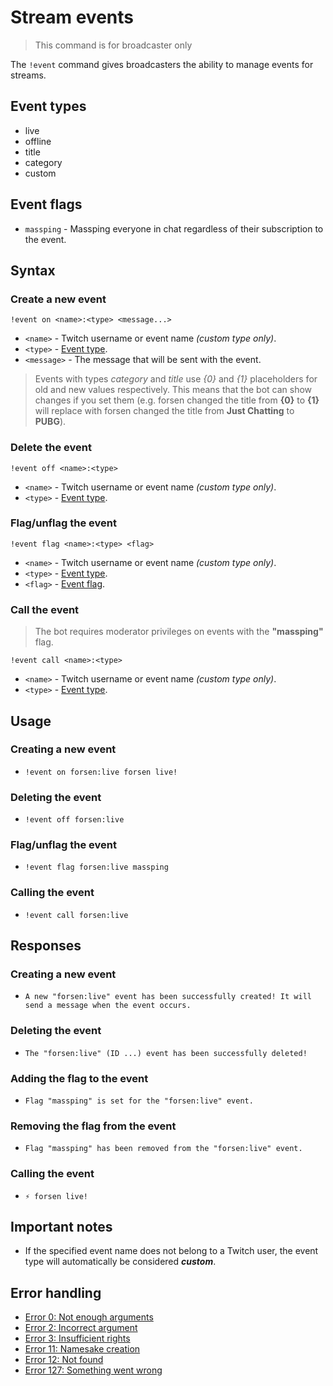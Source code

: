 # Stream events

> This command is for broadcaster only

The `!event` command gives broadcasters the ability to manage events for streams.

## Event types
+ live
+ offline
+ title
+ category
+ custom

## Event flags
+ `massping` - Massping everyone in chat regardless of their subscription to the event.

## Syntax

### Create a new event
`!event on <name>:<type> <message...>`
+ `<name>` - Twitch username or event name *(custom type only)*.
+ `<type>` - [Event type](#event-types).
+ `<message>` - The message that will be sent with the event.

> Events with types *category* and *title* use *{0}* and *{1}* placeholders for old and new values respectively.
This means that the bot can show changes if you set them
(e.g. forsen changed the title from **{0}** to **{1}** will replace with
forsen changed the title from **Just Chatting** to **PUBG**).

### Delete the event
`!event off <name>:<type>`
+ `<name>` - Twitch username or event name *(custom type only)*.
+ `<type>` - [Event type](#event-types).

### Flag/unflag the event
`!event flag <name>:<type> <flag>`
+ `<name>` - Twitch username or event name *(custom type only)*.
+ `<type>` - [Event type](#event-types).
+ `<flag>` - [Event flag](#event-flags).

### Call the event

> The bot requires moderator privileges on events with the **"massping"** flag.

`!event call <name>:<type>`
+ `<name>` - Twitch username or event name *(custom type only)*.
+ `<type>` - [Event type](#event-types).

## Usage

### Creating a new event
+ `!event on forsen:live forsen live!`

### Deleting the event
+ `!event off forsen:live`

### Flag/unflag the event
+ `!event flag forsen:live massping`

### Calling the event
+ `!event call forsen:live`

## Responses

### Creating a new event
+ `A new "forsen:live" event has been successfully created! It will send a message when the event occurs.`

### Deleting the event
+ `The "forsen:live" (ID ...) event has been successfully deleted!`

### Adding the flag to the event
+ `Flag "massping" is set for the "forsen:live" event.`

### Removing the flag from the event
+ `Flag "massping" has been removed from the "forsen:live" event.`

### Calling the event
+ `⚡ forsen live!` 

## Important notes

+ If the specified event name does not belong to a Twitch user,
the event type will automatically be considered ***custom***.

## Error handling

+ [Error 0: Not enough arguments](/wiki/error-codes#0)
+ [Error 2: Incorrect argument](/wiki/error-codes#2)
+ [Error 3: Insufficient rights](/wiki/error-codes#3)
+ [Error 11: Namesake creation](/wiki/error-codes#11)
+ [Error 12: Not found](/wiki/error-codes#12)
+ [Error 127: Something went wrong](/wiki/error-codes#127)
